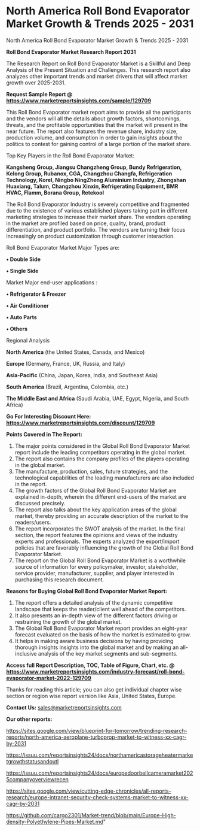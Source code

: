 # North America Roll Bond Evaporator Market Growth & Trends 2025 - 2031
North America Roll Bond Evaporator Market Growth & Trends 2025 - 2031

<strong>Roll Bond Evaporator Market Research Report 2031</strong>

The Research Report on Roll Bond Evaporator Market is a Skillful and Deep Analysis of the Present Situation and Challenges. This research report also analyzes other important trends and market drivers that will affect market growth over 2025-2031.

<strong>Request Sample Report @ <a href=https://www.marketreportsinsights.com/sample/129709>https://www.marketreportsinsights.com/sample/129709</a></strong>

This Roll Bond Evaporator market report aims to provide all the participants and the vendors will all the details about growth factors, shortcomings, threats, and the profitable opportunities that the market will present in the near future. The report also features the revenue share, industry size, production volume, and consumption in order to gain insights about the politics to contest for gaining control of a large portion of the market share.

Top Key Players in the Roll Bond Evaporator Market:

<strong>Kangsheng Group, Jiangsu Changzheng Group, Bundy Refrigeration, Kelong Group, Rubanox, CGA, Changzhou Changfa, Refrigeration Technology, Korel, Ningbo NingZheng Aluminium Industry, Zhongshan Huaxiang, Talum, Changzhou Xinxin, Refrigerating Equipment, BMR HVAC, Flamm, Borana Group, Retekool</strong>

The Roll Bond Evaporator Industry is severely competitive and fragmented due to the existence of various established players taking part in different marketing strategies to increase their market share. The vendors operating in the market are profiled based on price, quality, brand, product differentiation, and product portfolio. The vendors are turning their focus increasingly on product customization through customer interaction.

Roll Bond Evaporator Market Major Types are:

<strong>• Double Side

• Single Side</strong>

Market Major end-user applications :

<strong>• Refrigerator & Freezer

• Air Conditioner

• Auto Parts

• Others</strong>

Regional Analysis

</u><strong><b>North America</b></strong> (the United States, Canada, and Mexico)

<strong><b>Europe </b></strong>(Germany, France, UK, Russia, and Italy)

<strong><b>Asia-Pacific</b></strong> (China, Japan, Korea, India, and Southeast Asia)

<strong><b>South America</b></strong> (Brazil, Argentina, Colombia, etc.)

<strong><b>The Middle East and Africa</b></strong> (Saudi Arabia, UAE, Egypt, Nigeria, and South Africa)

<strong>Go For Interesting Discount Here: <a href=https://www.marketreportsinsights.com/discount/129709>https://www.marketreportsinsights.com/discount/129709</a></strong>

<strong>Points Covered in The Report:</strong>
<ol>
  <li>The major points considered in the Global Roll Bond Evaporator Market report include the leading competitors operating in the global market.</li>
  <li>The report also contains the company profiles of the players operating in the global market.</li>
  <li>The manufacture, production, sales, future strategies, and the technological capabilities of the leading manufacturers are also included in the report.</li>
  <li>The growth factors of the Global Roll Bond Evaporator Market are explained in-depth, wherein the different end-users of the market are discussed precisely.</li>
  <li>The report also talks about the key application areas of the global market, thereby providing an accurate description of the market to the readers/users.</li>
  <li>The report incorporates the SWOT analysis of the market. In the final section, the report features the opinions and views of the industry experts and professionals. The experts analyzed the export/import policies that are favorably influencing the growth of the Global Roll Bond Evaporator Market.</li>
  <li>The report on the Global Roll Bond Evaporator Market is a worthwhile source of information for every policymaker, investor, stakeholder, service provider, manufacturer, supplier, and player interested in purchasing this research document.</li>
</ol>
<strong>Reasons for Buying Global Roll Bond Evaporator Market Report:</strong>

<ol>
  <li>The report offers a detailed analysis of the dynamic competitive landscape that keeps the reader/client well ahead of the competitors.</li>
  <li>It also presents an in-depth view of the different factors driving or restraining the growth of the global market.</li>
  <li>The Global Roll Bond Evaporator Market report provides an eight-year forecast evaluated on the basis of how the market is estimated to grow.</li>
  <li>It helps in making aware business decisions by having providing thorough insights insights into the global market and by making an all-inclusive analysis of the key market segments and sub-segments.</li>
</ol>
<strong>Access full Report Description, TOC, Table of Figure, Chart, etc. @ <a href=https://www.marketreportsinsights.com/industry-forecast/roll-bond-evaporator-market-2022-129709>https://www.marketreportsinsights.com/industry-forecast/roll-bond-evaporator-market-2022-129709</a></strong>


Thanks for reading this article; you can also get individual chapter wise section or region wise report version like Asia, United States, Europe.

<strong>Contact Us:</strong>
sales@marketreportsinsights.com

<strong>Our other reports:</strong>

<a href=https://sites.google.com/view/blueprint-for-tomorrow/trending-research-reports/north-america-aeroplane-turboprop-market-to-witness-xx-cagr-by-2031>https://sites.google.com/view/blueprint-for-tomorrow/trending-research-reports/north-america-aeroplane-turboprop-market-to-witness-xx-cagr-by-2031</a>

<a href=https://issuu.com/reportsinsights24/docs/northamericastorageheatermarketgrowthstatusandoutl>https://issuu.com/reportsinsights24/docs/northamericastorageheatermarketgrowthstatusandoutl</a>

<a href=https://issuu.com/reportsinsights24/docs/europedoorbellcameramarket2025companyoverviewrecen>https://issuu.com/reportsinsights24/docs/europedoorbellcameramarket2025companyoverviewrecen</a>

<a href=https://sites.google.com/view/cutting-edge-chronicles/all-reports-research/europe-intranet-security-check-systems-market-to-witness-xx-cagr-by-2031>https://sites.google.com/view/cutting-edge-chronicles/all-reports-research/europe-intranet-security-check-systems-market-to-witness-xx-cagr-by-2031</a>

<a href=https://github.com/cargo2301/Market-trend/blob/main/Europe-High-density-Polyethylene-Pipes-Market.md>https://github.com/cargo2301/Market-trend/blob/main/Europe-High-density-Polyethylene-Pipes-Market.md</a>"
